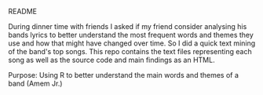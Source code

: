 README

During dinner time with friends I asked if my friend consider analysing his bands lyrics to better 
understand the most frequent words and themes they use and how that might have changed over time. So I 
did a quick text mining of the band's top songs. This repo contains the text files representing each song 
as well as the source code and main findings as an HTML.

Purpose: Using R to better understand the main words and themes of a band (Amem Jr.)
